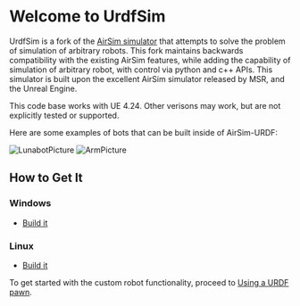 # Welcome to UrdfSim

UrdfSim is a fork of the [AirSim simulator](https://github.com/Microsoft/AirSim) that attempts to solve the problem of simulation of arbitrary robots. This fork maintains backwards compatibility with the existing AirSim features, while adding the capability of simulation of arbitrary robot, with control via python and c++ APIs. This simulator is built upon the excellent AirSim simulator released by MSR, and the Unreal Engine. 

This code base works with UE 4.24. Other verisons may work, but are not explicitly tested or supported.

Here are some examples of bots that can be built inside of AirSim-URDF:

![LunabotPicture](docs/images/Lunabot.gif)
![ArmPicture](docs/images/Arm.gif)

## How to Get It

### Windows
* [Build it](docs/build_windows.md)

### Linux
* [Build it](docs/build_linux.md)

To get started with the custom robot functionality, proceed to [Using a URDF pawn](docs/UsingAUrdfPawn.md).
